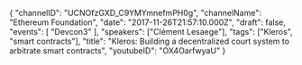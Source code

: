 {
    "channelID": "UCNOfzGXD_C9YMYmnefmPH0g",
    "channelName": "Ethereum Foundation",
    "date": "2017-11-26T21:57:10.000Z",
    "draft": false,
    "events": [
        "Devcon3"
    ],
    "speakers": ["Clément Lesaege"],
    "tags": ["Kleros", "smart contracts"],
    "title": "Kleros: Building a decentralized court system to arbitrate smart contracts",
    "youtubeID": "OX4OarfwyaU"
}
